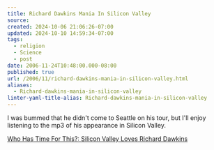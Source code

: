 ```yaml
---
title: Richard Dawkins Mania In Silicon Valley
source: 
created: 2024-10-06 21:06:26-07:00
updated: 2024-10-10 14:59:34-07:00
tags:
  - religion
  - Science
  - post
date: 2006-11-24T10:48:00.000-08:00
published: true
url: /2006/11/richard-dawkins-mania-in-silicon-valley.html
aliases:
  - Richard-dawkins-mania-in-silicon-valley
linter-yaml-title-alias: Richard-dawkins-mania-in-silicon-valley
---
```



I was bummed that he didn't come to Seattle on his tour, but I'll enjoy listening to the mp3 of his appearance in Silicon Valley.  
  
[Who Has Time For This?: Silicon Valley Loves Richard Dawkins](http://whohastimeforthis.blogspot.com/2006/11/silicon-valley-loves-richard-dawkins.html)